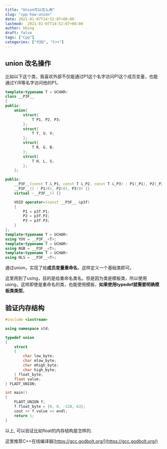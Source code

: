 ```yaml
---
title: "Union可以怎么用"
slug: "cpp-how-union"
date: 2021-01-07T14:52:07+08:00
lastmod:  2021-01-07T14:52:07+08:00
author: bbing
draft: false
tags: ["Cpp"]
categories: ["代码", "C++"]
---
```


## union 改名操作

比如以下这个类，我喜欢外部不仅能通过P1这个名字访问P1这个成员变量，也能通过Y/R等名字访问他的P1。

```cpp
template<typename T = UCHAR>
class __P3F__
{
public:
    union{
        struct{
            T P1, P2, P3;
        };
        struct{
            T Y, U, V;
        };
        struct{
            T R, G, B;
        };
        struct{
            T H, L, S;
        };
    };

public:
    __P3F__(const T &_P1, const T &_P2, const T &_P3) : P1(_P1), P2(_P2), P3(_P3) {}
    __P3F__() : P1(0), P2(0), P3(0) {}
    virtual ~__P3F__() {}

    VOID operator=(const __P3F__ &p3f)
    {
        P1 = p3f.P1;
        P2 = p3f.P2;
        P3 = p3f.P3;
    }
};
template<typename T = UCHAR>
using YUV = __P3F__<T>;
template<typename T = UCHAR>
using RGB = __P3F__<T>;
template<typename T = UCHAR>
using HLS = __P3F__<T>;
```

通过union，实现了给**成员变量重命名**，这样定义一个基础类即可。

这里用到了using，目的是给重命名类名，但是因为类是模板类，所以使用using，这样即使是重命名的类，也能使用模板，**如果使用typedef就需要明确模板类类型**。


## 验证内存结构

```C++
#include <iostream>

using namespace std;

typedef union
{
    struct
    {
        char low_byte;
        char mlow_byte;
        char mhigh_byte;
        char high_byte;
    } float_byte;
    float value;
} FLAOT_UNION;

int main()
{
    FLAOT_UNION f;
    f.float_byte = {0, 0, -128, 63};
    cout << f.value << endl;
    return 1;
}
```
以上, 可以验证比如float的内存结构是怎样的.

这里推荐C++在线编译器[https://gcc.godbolt.org/](https://gcc.godbolt.org/)